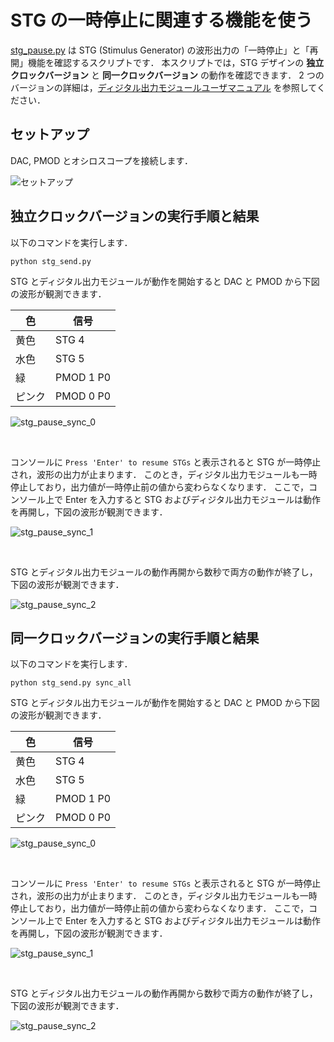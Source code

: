 # STG の一時停止に関連する機能を使う

[stg_pause.py](./stg_pause.py) は STG (Stimulus Generator) の波形出力の「一時停止」と「再開」機能を確認するスクリプトです．
本スクリプトでは，STG デザインの **独立クロックバージョン** と **同一クロックバージョン** の動作を確認できます．
2 つのバージョンの詳細は，[ディジタル出力モジュールユーザマニュアル](../../docs/stg/digital_output.md) を参照してください．

## セットアップ

DAC, PMOD とオシロスコープを接続します．

![セットアップ](../../docs/stg/images/stg_x8_setup-2.png)

## 独立クロックバージョンの実行手順と結果

以下のコマンドを実行します．

```
python stg_send.py
```

STG とディジタル出力モジュールが動作を開始すると DAC と PMOD から下図の波形が観測できます．

| 色 | 信号 |
| --- | --- |
| 黄色 | STG 4 |
| 水色 | STG 5 |
| 緑 | PMOD 1 P0 |
| ピンク | PMOD 0 P0 |

![stg_pause_sync_0](images/stg_pause_0.jpg)

<br>

コンソールに `Press 'Enter' to resume STGs` と表示されると STG が一時停止され，波形の出力が止まります．
このとき，ディジタル出力モジュールも一時停止しており，出力値が一時停止前の値から変わらなくなります．
ここで，コンソール上で Enter を入力すると STG およびディジタル出力モジュールは動作を再開し，下図の波形が観測できます．

![stg_pause_sync_1](images/stg_pause_1.jpg)

<br>

STG とディジタル出力モジュールの動作再開から数秒で両方の動作が終了し，下図の波形が観測できます．

![stg_pause_sync_2](images/stg_pause_2.jpg)



## 同一クロックバージョンの実行手順と結果

以下のコマンドを実行します．

```
python stg_send.py sync_all
```

STG とディジタル出力モジュールが動作を開始すると DAC と PMOD から下図の波形が観測できます．

| 色 | 信号 |
| --- | --- |
| 黄色 | STG 4 |
| 水色 | STG 5 |
| 緑 | PMOD 1 P0 |
| ピンク | PMOD 0 P0 |

![stg_pause_sync_0](images/stg_pause_sync_0.jpg)

<br>

コンソールに `Press 'Enter' to resume STGs` と表示されると STG が一時停止され，波形の出力が止まります．
このとき，ディジタル出力モジュールも一時停止しており，出力値が一時停止前の値から変わらなくなります．
ここで，コンソール上で Enter を入力すると STG およびディジタル出力モジュールは動作を再開し，下図の波形が観測できます．

![stg_pause_sync_1](images/stg_pause_sync_1.jpg)

<br>

STG とディジタル出力モジュールの動作再開から数秒で両方の動作が終了し，下図の波形が観測できます．

![stg_pause_sync_2](images/stg_pause_sync_2.jpg)
